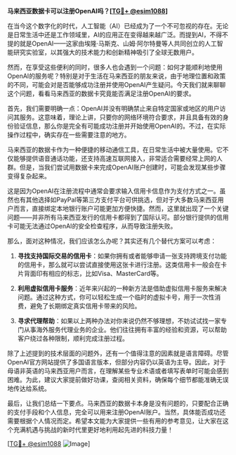 **马来西亚数据卡可以注册OpenAI吗？[[TG💪+ @esim1088](https://t.me/s/esim1088)]**

在当今这个数字化的时代，人工智能（AI）已经成为了一个不可忽视的存在。无论是日常生活中还是工作领域里，AI的应用正在变得越来越广泛。而提到AI，不得不提的就是OpenAI——这家由埃隆·马斯克、山姆·阿尔特曼等人共同创立的人工智能研究实验室，以其强大的技术能力和创新精神吸引了全球无数用户。

然而，在享受这些便利的同时，很多人也会遇到一个问题：如何才能顺利地使用OpenAI的服务呢？特别是对于生活在马来西亚的朋友来说，由于地理位置和政策的不同，可能会对是否能够成功注册并使用OpenAI产生疑问。今天我们就来聊聊这个问题，看看马来西亚的数据卡究竟能否满足注册OpenAI的要求。

首先，我们需要明确一点：OpenAI并没有明确禁止来自特定国家或地区的用户访问其服务。这意味着，理论上讲，只要你的网络环境符合要求，并且具备有效的身份验证信息，那么你是完全有可能成功注册并开始使用OpenAI的。不过，在实际操作过程中，确实存在一些需要注意的地方。

马来西亚的数据卡作为一种便捷的移动通信工具，在日常生活中被大量使用。它不仅能够提供语音通话功能，还支持高速互联网接入，非常适合需要经常上网的人群。但是，当我们尝试用数据卡来完成OpenAI账户创建时，可能会发现某些步骤变得复杂起来。

这是因为OpenAI在注册流程中通常会要求输入信用卡信息作为支付方式之一。虽然也有其他选择如PayPal等第三方支付平台可供挑选，但对于大多数马来西亚用户而言，直接绑定本地银行账户可能更加方便快捷。然而，这里就出现了一个关键问题——并非所有马来西亚发行的信用卡都得到了国际认可。部分银行提供的信用卡可能无法通过OpenAI的安全检查程序，从而导致注册失败。

那么，面对这种情况，我们应该怎么办呢？其实还有几个替代方案可以考虑：

1. **寻找支持国际交易的信用卡**：如果你拥有或者能够申请一张支持跨境支付功能的信用卡，那么就可以尝试直接使用这张卡进行注册。这类信用卡一般会在卡片背面印有相应的标志，比如Visa、MasterCard等。

2. **利用虚拟信用卡服务**：近年来兴起的一种新方法是借助虚拟信用卡服务来解决问题。通过这种方式，你可以轻松生成一个临时的虚拟卡号，用于一次性消费，避免了长期绑定真实信用卡带来的风险。

3. **寻求代理帮助**：如果以上两种办法对你来说仍然不够理想，不妨试试找一家专门从事海外服务代理业务的企业。他们往往拥有丰富的经验和资源，可以帮助客户绕过各种限制，顺利完成注册过程。

除了上述提到的技术层面的问题外，还有一个值得注意的因素就是语言障碍。尽管OpenAI官方网站提供了多国语言版本，但部分内容仍以英语为主导。因此，对于母语非英语的马来西亚用户而言，在理解某些专业术语或者填写表单时可能会感到困难。为此，建议大家提前做好功课，查阅相关资料，确保每个细节都能准确无误地传达给系统。

最后，让我们总结一下要点。马来西亚的数据卡本身是没有问题的，只要配合正确的支付手段和个人信息，完全可以用来注册OpenAI账户。当然，具体能否成功还需要根据个人情况而定。希望本文能为大家提供一些有用的参考意见，让大家在这个充满机遇与挑战的新时代里更好地利用起先进的科技力量！

[[TG💪+ @esim1088](https://t.me/s/esim1088) ![Image](https://i.postimg.cc/4NQfJmqS/Snipaste-2025-05-13-00-14-12.png)]